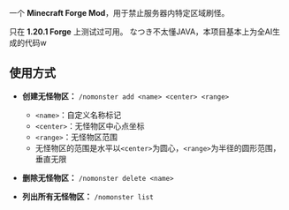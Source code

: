 一个 **Minecraft Forge Mod**，用于禁止服务器内特定区域刷怪。

只在 **1.20.1 Forge** 上测试过可用。
なつき不太懂JAVA，本项目基本上为全AI生成的代码w

## 使用方式

*   **创建无怪物区：** `/nomonster add <name> <center> <range>`
    *   `<name>`：自定义名称标记
    *   `<center>`：无怪物区中心点坐标
    *   `<range>`：无怪物区范围
    *   无怪物区的范围是水平以`<center>`为圆心，`<range>`为半径的圆形范围，垂直无限

*   **删除无怪物区：** `/nomonster delete <name>`

*   **列出所有无怪物区：** `/nomonster list`
